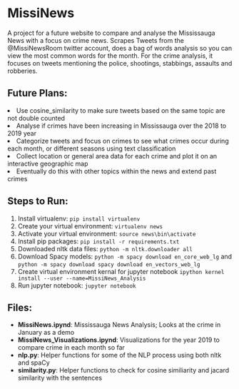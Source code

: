 # MissiNews
A project for a future website to compare and analyse the Mississauga News with a focus on crime news. Scrapes Tweets from the @MissiNewsRoom twitter account, does a bag of words analysis so you can view the most common words for the month. For the crime analysis, it focuses on tweets mentioning the police, shootings, stabbings, assaults and robberies. 

## Future Plans:
<li> Use cosine_similarity to make sure tweets based on the same topic are not double counted </li>
<li> Analyse if crimes have been increasing in Mississauga over the 2018 to 2019 year </li>
<li> Categorize tweets and focus on crimes to see what crimes occur during each month, or different seasons using text classification </li>
<li> Collect location or general area data for each crime and plot it on an interactive geographic map </li>
<li> Eventually do this with other topics within the news and extend past crimes </li> 

## Steps to Run:
1. Install virtualenv: `pip install virtualenv`
2. Create your virtual environment: `virtualenv news`
3. Activate your virtual environment: `source news\bin\activate`
4. Install pip packages: `pip install -r requirements.txt`
5. Downloaded nltk data files: `python -m nltk.downloader all`
6. Download Spacy models: `python -m spacy download en_core_web_lg` and `python -m spacy download spacy download en_vectors_web_lg`
7. Create virtual environment kernal for jupyter notebook `ipython kernel install --user --name=MissiNews_Analysis`
8. Run jupyter notebook: `jupyter notebook`

## Files:

- **MissiNews.ipynd**: Mississauga News Analysis; Looks at the crime in January as a demo 
- **MissiNews_Visualizations.ipynd**: Visualizations for the year 2019 to compare crime in each month so far
- **nlp.py**: Helper functions for some of the NLP process using both nltk and spaCy
- **similarity.py**: Helper functions to check for cosine similiarity and jacard similarity with the sentences
